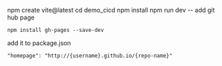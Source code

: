 npm create vite@latest
cd demo_cicd
npm install
npm run dev
-- add git hub page
```
npm install gh-pages --save-dev
```

add it to package.json
```
"homepage": "http://{username}.github.io/{repo-name}"
```